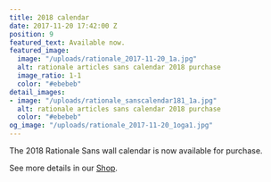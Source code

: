 ```yaml
---
title: 2018 calendar
date: 2017-11-20 17:42:00 Z
position: 9
featured_text: Available now.
featured_image:
  image: "/uploads/rationale_2017-11-20_1a.jpg"
  alt: rationale articles sans calendar 2018 purchase
  image_ratio: 1-1
  color: "#ebebeb"
detail_images:
- image: "/uploads/rationale_sanscalendar181_1a.jpg"
  alt: rationale articles sans calendar 2018 purchase
  color: "#ebebeb"
og_image: "/uploads/rationale_2017-11-20_1oga1.jpg"
---
```


The 2018 Rationale Sans wall calendar is now available for purchase.

See more details in our [Shop](https://rationale-design.com/shop/).